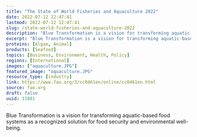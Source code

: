 ```yaml
---
title: "The State of World Fisheries and Aquaculture 2022"
date: 2022-07-12 12:47:41
lastmod: 2022-07-12 12:47:41
slug: /state-world-fisheries-and-aquaculture-2022
description: "Blue Transformation is a vision for transforming aquatic-based food systems as a recognized solution for food security and environmental&nbsp;well-being."
excerpt: "Blue Transformation is a vision for transforming aquatic-based food systems as a recognized solution for food security and environmental&nbsp;well-being."
proteins: [Algae, Animal]
products: [Seafood]
topics: [Business, Environment, Health, Policy]
regions: [International]
images: ["aquaculture.JPG"]
featured_image: "aquaculture.JPG"
resource_type: [industry]
link: https://www.fao.org/3/cc0461en/online/cc0461en.html
source: fao.org
draft: false
uuid: 11081
---
```

Blue Transformation is a vision for transforming aquatic-based food
systems as a recognized solution for food security and
environmental well-being.
